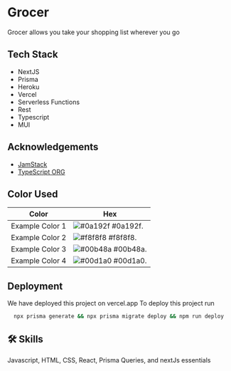 
# Grocer

Grocer allows you take your shopping list wherever you go


## Tech Stack

- NextJS
- Prisma
- Heroku 
- Vercel 
- Serverless Functions
- Rest
- Typescript
- MUI
## Acknowledgements

 - [JamStack](https://jamstack.org/)
 - [TypeScript ORG](https://www.typescriptlang.org/)

## Color Used

| Color             | Hex                                                                        |
| ----------------- | -------------------------------------------------------------------------- |
| Example Color 1| ![#0a192f](https://via.placeholder.com/10/0a192f?text=+) #0a192f.              |
| Example Color 2| ![#f8f8f8](https://via.placeholder.com/10/f8f8f8?text=+) #f8f8f8.              |
| Example Color 3| ![#00b48a](https://via.placeholder.com/10/00b48a?text=+) #00b48a.              |
| Example Color 4| ![#00d1a0](https://via.placeholder.com/10/00b48a?text=+) #00d1a0.              |


## Deployment

We have deployed this project on vercel.app
To deploy this project run

```bash
  npx prisma generate && npx prisma migrate deploy && npm run deploy
```


## 🛠 Skills
Javascript, HTML, CSS, React, Prisma Queries, and nextJs essentials

